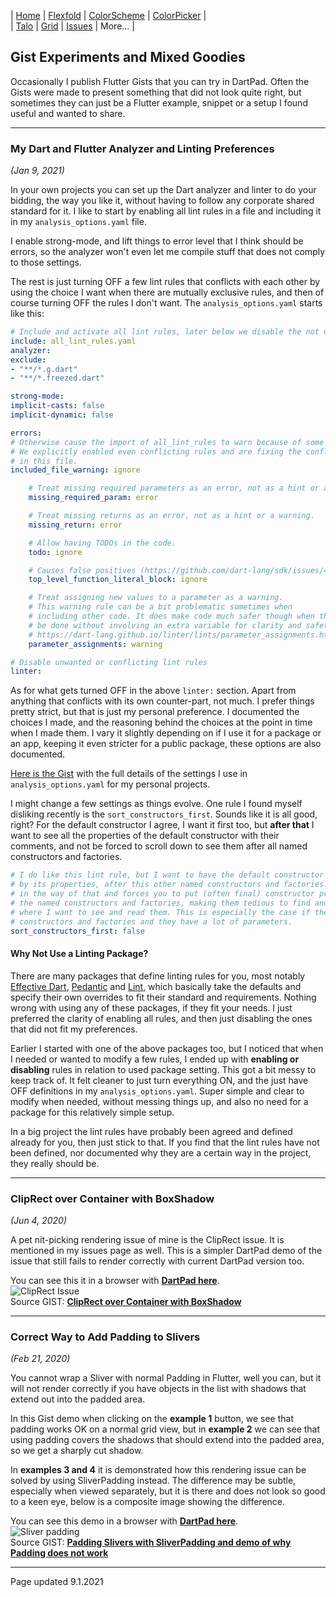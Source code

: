 | [Home](https://rydmike.com) | [Flexfold](flexfold) | [ColorScheme](colorscheme) | [ColorPicker](colorpicker) |  
| [Talo](talo)                | [Grid](gridview)     | [Issues](issues)           | More...                    |

## Gist Experiments and Mixed Goodies

Occasionally I publish Flutter Gists that you can try in DartPad. Often the Gists were made
to present something that did not look quite right, but sometimes they can just be a Flutter example, snippet or a
setup I found useful and wanted to share.

---

### My Dart and Flutter Analyzer and Linting Preferences
*(Jan 9, 2021)*

In your own projects you can set up the Dart analyzer and linter to do your bidding, the way you like it, 
without having to follow any corporate shared standard for it. I like to start by enabling all lint rules 
in a file and including it in my `analysis_options.yaml` file.

I enable strong-mode, and lift things to error level that I think should be errors, so the analyzer won't even 
let me compile stuff that does not comply to those settings.

The rest is just turning OFF a few lint rules that conflicts with each other by using the choice I want when there 
are mutually exclusive rules, and then of course turning OFF the rules I don't want. The `analysis_options.yaml` 
starts like this:


```yaml
# Include and activate all lint rules, later below we disable the not used or desired ones.
include: all_lint_rules.yaml
analyzer:
exclude:
- "**/*.g.dart"
- "**/*.freezed.dart"

strong-mode:
implicit-casts: false
implicit-dynamic: false

errors:
# Otherwise cause the import of all_lint_rules to warn because of some rules conflicts.
# We explicitly enabled even conflicting rules and are fixing the conflict
# in this file.
included_file_warning: ignore

    # Treat missing required parameters as an error, not as a hint or a warning.
    missing_required_param: error

    # Treat missing returns as an error, not as a hint or a warning.
    missing_return: error

    # Allow having TODOs in the code.
    todo: ignore

    # Causes false positives (https://github.com/dart-lang/sdk/issues/41571
    top_level_function_literal_block: ignore

    # Treat assigning new values to a parameter as a warning.
    # This warning rule can be a bit problematic sometimes when
    # including other code. It does make code much safer though when this cannot
    # be done without involving an extra variable for clarity and safety.
    # https://dart-lang.github.io/linter/lints/parameter_assignments.html
    parameter_assignments: warning

# Disable unwanted or conflicting lint rules
linter:
```

As for what gets turned OFF in the above `linter:` section. Apart from anything that conflicts with its own 
counter-part, not much. I prefer things pretty strict, but that is just my personal preference. I documented the choices
I made, and the reasoning behind the choices at the point in time when I made them. I vary it slightly depending on if I
use it for a package or an app, keeping it even stricter for a public package, these options are also documented.

[Here is the Gist](https://gist.github.com/rydmike/fdb53ddd933c37d20e6f3188a936cd4c) with the full details of the 
settings I use in `analysis_options.yaml` for my personal projects.

I might change a few settings as things evolve. One rule I found myself disliking recently is
the `sort_constructors_first`. Sounds like it is all good, right? For the default constructor I agree, I want it first
too, but **after that** I want to see all the properties of the default constructor with their comments, and not be 
forced to scroll down to see them after all named constructors and factories.

```yaml
# I do like this lint rule, but I want to have the default constructor first, followed
# by its properties, after this other named constructors and factories. This rule gets
# in the way of that and forces you to put (often final) constructor properties after 
# the named constructors and factories, making them tedious to find and disconnected from 
# where I want to see and read them. This is especially the case if there are many 
# constructors and factories and they have a lot of parameters.
sort_constructors_first: false
```

#### Why Not Use a Linting Package?

There are many packages that define linting rules for you, most notably 
[Effective Dart](https://pub.dev/packages/effective_dart), [Pedantic](https://pub.dev/packages/pedantic) and 
[Lint](https://pub.dev/packages/lint), which basically take the defaults and specify their own overrides 
to fit their standard and requirements. Nothing wrong with using any of these packages, if they fit your needs. I 
just preferred the clarity of enabling all rules, and then just disabling the ones that did not fit my preferences. 

Earlier I started with one of the above packages too, but I noticed that when I needed or wanted to modify a few 
rules, I ended up with **enabling or disabling** rules in relation to used package setting. This got a bit messy
to keep track of. It felt cleaner to just turn everything ON, and the just have OFF definitions in my 
`analysis_options.yaml`. Super simple and clear to modify when needed, without messing things up, and also no need for 
a package for this relatively simple setup.

In a big project the lint rules have probably been agreed and defined already for you, then just stick to that. If you
find that the lint rules have not been defined, nor documented why they are a certain way in the project, they really 
should be.

---

### ClipRect over Container with BoxShadow
*(Jun 4, 2020)*

A pet nit-picking rendering issue of mine is the ClipRect issue. It is mentioned in my issues page as well. This
is a simpler DartPad demo of the issue that still fails to render correctly with current DartPad version too.

You can see this it in a browser with [**DartPad here**](https://www.dartpad.dev/0c6a2412cb3222a02e25cfead9ba8d29?).  
<img src="https://rydmike.com/assets/ClipRectIssue.png?raw=true" alt="ClipRect Issue"/>  
Source GIST: [**ClipRect over Container with BoxShadow**](https://gist.github.com/rydmike/0c6a2412cb3222a02e25cfead9ba8d29)

---
### Correct Way to Add Padding to Slivers
*(Feb 21, 2020)*

You cannot wrap a Sliver with normal Padding in Flutter, well you can, but it will not render correctly if
you have objects in the list with shadows that extend out into the padded area.

In this Gist demo when clicking on the **example 1** button, we see that padding works OK on a
normal grid view, but in **example 2** we can see that using padding covers the shadows that should
extend into the padded area, so we get a sharply cut shadow.

In **examples 3 and 4** it is demonstrated how this rendering issue can be solved by using SliverPadding instead.
The difference may be subtle, especially when viewed separately, but it is there and does not look so good to a 
keen eye, below is a composite image showing the difference.

You can see this demo in a browser with [**DartPad here**](https://www.dartpad.dev/e199cb754fc08f4e1500efc96e322eee?).  
<img src="https://rydmike.com/assets/sliverpadding.png?raw=true" alt="Sliver padding"/>  
Source GIST: [**Padding Slivers with SliverPadding and demo of why Padding does not work**](https://gist.github.com/rydmike/e199cb754fc08f4e1500efc96e322eee)  


---
Page updated 9.1.2021